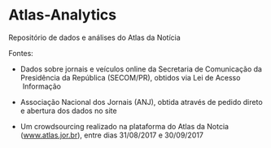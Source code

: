 # Atlas-Analytics
Repositório de dados e análises do Atlas da Notícia

Fontes:

* Dados sobre jornais e veículos online da Secretaria de Comunicação da Presidência da República (SECOM/PR), obtidos via Lei de Acesso  Informação 

* Associação Nacional dos Jornais (ANJ), obtida através de pedido direto e abertura dos dados no site

* Um crowdsourcing realizado na plataforma do Atlas da Notcia (www.atlas.jor.br), entre dias 31/08/2017 e 30/09/2017

